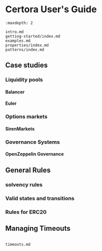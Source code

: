Certora User's Guide
====================

```{toctree}
:maxdepth: 2

intro.md
getting-started/index.md
examples.md
properties/index.md
patterns/index.md
```

Case studies
------------

### Liquidity pools

#### Balancer
#### Euler

### Options markets

#### SirenMarkets

### Governance Systems

#### OpenZeppelin Governance

General Rules
-------------

### solvency rules
### Valid states and transitions
### Rules for ERC20

Managing Timeouts
-----------------

```{toctree}

timeouts.md
```

